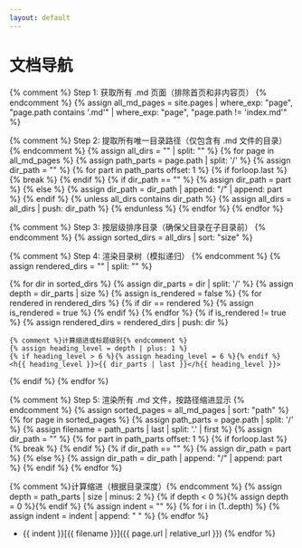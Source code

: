 ```yaml
---
layout: default
---
```


# 文档导航

{% comment %}
  Step 1: 获取所有 .md 页面（排除首页和非内容页）
{% endcomment %}
{% assign all_md_pages = site.pages | where_exp: "page", "page.path contains '.md'" | where_exp: "page", "page.path != 'index.md'" %}

{% comment %}
  Step 2: 提取所有唯一目录路径（仅包含有 .md 文件的目录）
{% endcomment %}
{% assign all_dirs = "" | split: "" %}
{% for page in all_md_pages %}
  {% assign path_parts = page.path | split: '/' %}
  {% assign dir_path = "" %}
  {% for part in path_parts offset: 1 %}
    {% if forloop.last %}
      {% break %}
    {% endif %}
    {% if dir_path == "" %}
      {% assign dir_path = part %}
    {% else %}
      {% assign dir_path = dir_path | append: "/" | append: part %}
    {% endif %}
    {% unless all_dirs contains dir_path %}
      {% assign all_dirs = all_dirs | push: dir_path %}
    {% endunless %}
  {% endfor %}
{% endfor %}

{% comment %}
  Step 3: 按层级排序目录（确保父目录在子目录前）
{% endcomment %}
{% assign sorted_dirs = all_dirs | sort: "size" %}

{% comment %}
  Step 4: 渲染目录树（模拟递归）
{% endcomment %}
{% assign rendered_dirs = "" | split: "" %}

{% for dir in sorted_dirs %}
  {% assign dir_parts = dir | split: '/' %}
  {% assign depth = dir_parts | size %}
  {% assign is_rendered = false %}
  {% for rendered in rendered_dirs %}
    {% if dir == rendered %}
      {% assign is_rendered = true %}
    {% endif %}
  {% endfor %}
  {% if is_rendered != true %}
    {% assign rendered_dirs = rendered_dirs | push: dir %}

    {% comment %}计算缩进或标题级别{% endcomment %}
    {% assign heading_level = depth | plus: 1 %}
    {% if heading_level > 6 %}{% assign heading_level = 6 %}{% endif %}
    <h{{ heading_level }}>{{ dir_parts | last }}</h{{ heading_level }}>
  {% endif %}
{% endfor %}

{% comment %}
  Step 5: 渲染所有 .md 文件，按路径缩进显示
{% endcomment %}
{% assign sorted_pages = all_md_pages | sort: "path" %}
{% for page in sorted_pages %}
  {% assign path_parts = page.path | split: '/' %}
  {% assign filename = path_parts | last | split: '.' | first %}
  {% assign dir_path = "" %}
  {% for part in path_parts offset: 1 %}
    {% if forloop.last %}
      {% break %}
    {% endif %}
    {% if dir_path == "" %}
      {% assign dir_path = part %}
    {% else %}
      {% assign dir_path = dir_path | append: "/" | append: part %}
    {% endif %}
  {% endfor %}

  {% comment %}计算缩进（根据目录深度）{% endcomment %}
  {% assign depth = path_parts | size | minus: 2 %}
  {% if depth < 0 %}{% assign depth = 0 %}{% endif %}
  {% assign indent = "" %}
  {% for i in (1..depth) %}
    {% assign indent = indent | append: "  " %}
  {% endfor %}

- {{ indent }}[{{ filename }}]({{ page.url | relative_url }})
{% endfor %}
